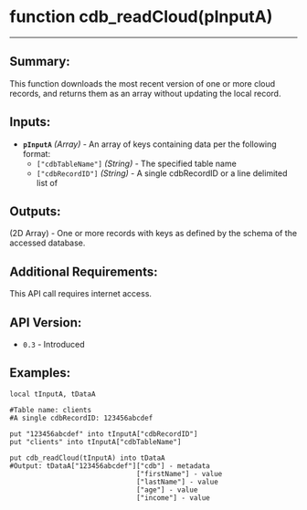 # function cdb_readCloud(pInputA)
---
## Summary:
This function downloads the most recent version of one or more cloud records, and returns them as an array without updating the local record.

## Inputs:
* **`pInputA`** *(Array)* - An array of keys containing data per the following format:
    * `["cdbTableName"]` *(String)* - The specified table name
    * `["cdbRecordID"]` *(String)* - A single cdbRecordID or a line delimited list of 

## Outputs:
(2D Array) - One or more records with keys as defined by the schema of the accessed database. 

## Additional Requirements:
This API call requires internet access.

## API Version:
* `0.3` - Introduced

## Examples:
```
local tInputA, tDataA

#Table name: clients
#A single cdbRecordID: 123456abcdef

put "123456abcdef" into tInputA["cdbRecordID"]
put "clients" into tInputA["cdbTableName"]
    
put cdb_readCloud(tInputA) into tDataA
#Output: tDataA["123456abcdef"]["cdb"] - metadata
							   ["firstName"] - value
							   ["lastName"] - value
							   ["age"] - value
							   ["income"] - value
```